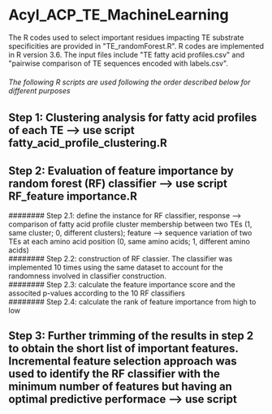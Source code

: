 # Acyl_ACP_TE_MachineLearning
The R codes used to select important residues impacting TE substrate specificities are provided in "TE_randomForest.R". R codes are implemented in R version 3.6.
The input files include "TE fatty acid profiles.csv" and "pairwise comparison of TE sequences encoded with labels.csv".

###### The following R scripts are used following the order described below for different purposes
## Step 1: Clustering analysis for fatty acid profiles of each TE --> use script fatty_acid_profile_clustering.R
## Step 2: Evaluation of feature importance by random forest (RF) classifier --> use script RF_feature importance.R
######## Step 2.1: define the instance for RF classifier, response --> comparison of fatty acid profile cluster membership between two TEs (1, same cluster; 0, different clusters); feature --> sequence variation of two TEs at each amino acid position (0, same amino acids; 1, different amino acids)<br>
######## Step 2.2: construction of RF classier. The classifier was implemented 10 times using the same dataset to account for the randomness involved in classifier construction.<br>
######## Step 2.3: calculate the feature importance score and the associted p-values according to the 10 RF classifiers<br>
######## Step 2.4: calculate the rank of feature importance from high to low <br>
## Step 3: Further trimming of the results in step 2 to obtain the short list of important features. Incremental feature selection approach was used to identify the RF classifier with the minimum number of features but having an optimal predictive performace --> use script 
